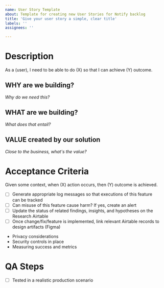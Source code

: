 ```yaml
---
name: User Story Template
about: Template for creating new User Stories for Notify backlog
title: 'Give your user story a simple, clear title'
labels: ''
assignees: ''

---
```

# Description

As a (user), I need to be able to do (X) so that I can achieve (Y) outcome. 

## WHY are we building?

_Why do we need this?_

## WHAT are we building?

_What does that entail?_

## VALUE created by our solution

_Close to the business, what's the value?_


# Acceptance Criteria

Given some context, when (X) action occurs, then (Y) outcome is achieved.

- [ ] Generate appropriate log messages so that executions of this feature can be tracked
- [ ] Can misuse of this feature cause harm? If yes, create an alert
- [ ] Update the status of related findings, insights, and hypotheses on the Research Airtable
- [ ] Once change/fix/feature is implemented, link relevant Airtable records to design artifacts (Figma)

* Privacy considerations
* Security controls in place
* Measuring success and metrics

# QA Steps

- [ ] Tested in a realistic production scenario
